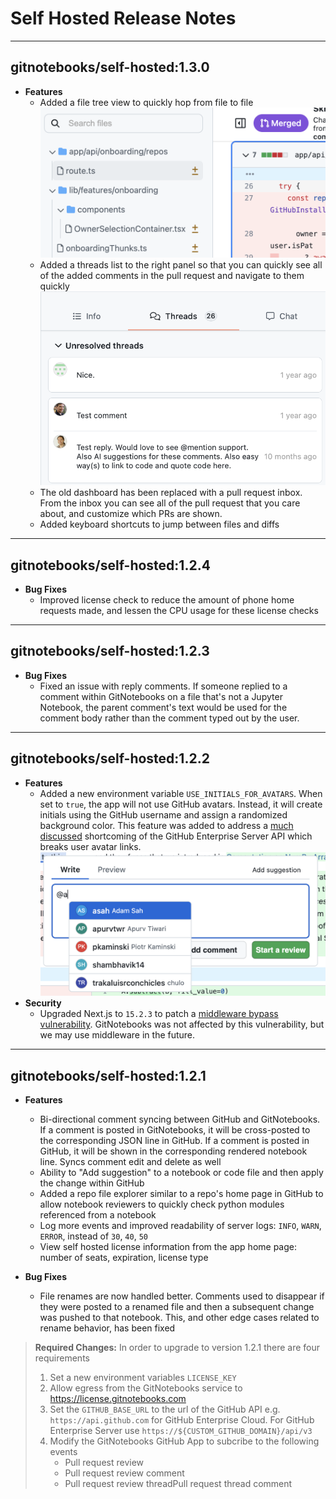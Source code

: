 # Self Hosted Release Notes

---

## gitnotebooks/self-hosted:1.3.0

- **Features**
  - Added a file tree view to quickly hop from file to file
    ![Screenshot of the file tree view](./images/file-tree.png)
  - Added a threads list to the right panel so that you can quickly see all of the added comments in the pull request and navigate to them quickly ![Screenshot of a list of threads](./images/threads.png)
  - The old dashboard has been replaced with a pull request inbox. From the inbox you can see all of the pull request that you care about, and customize which PRs are shown.
  - Added keyboard shortcuts to jump between files and diffs

---

## gitnotebooks/self-hosted:1.2.4

- **Bug Fixes**
  - Improved license check to reduce the amount of phone home requests made, and lessen the CPU usage for these license checks

---

## gitnotebooks/self-hosted:1.2.3

- **Bug Fixes**
  - Fixed an issue with reply comments. If someone replied to a comment within GitNotebooks on a file that's not a Jupyter Notebook, the parent comment's text would be used for the comment body rather than the comment typed out by the user.

---

## gitnotebooks/self-hosted:1.2.2

- **Features**
  - Added a new environment variable `USE_INITIALS_FOR_AVATARS`. When set to `true`, the app will not use GitHub avatars. Instead, it will create initials using the GitHub username and assign a randomized background color. This feature was added to address a [much](https://github.com/orgs/community/discussions/135891) [discussed](https://github.com/Reviewable/Reviewable/issues/770) shortcoming of the GitHub Enterprise Server API which breaks user avatar links.
    ![Screenshot of user initials used as avatars](./images/initials-example.png)
- **Security**
  - Upgraded Next.js to `15.2.3` to patch a [middleware bypass vulnerability](https://nextjs.org/blog/cve-2025-29927). GitNotebooks was not affected by this vulnerability, but we may use middleware in the future.

---

## gitnotebooks/self-hosted:1.2.1

- **Features**
  - Bi-directional comment syncing between GitHub and GitNotebooks. If a comment is posted in GitNotebooks, it will be cross-posted to the corresponding JSON line in GitHub. If a comment is posted in GitHub, it will be shown in the corresponding rendered notebook line. Syncs comment edit and delete as well
  - Ability to "Add suggestion" to a notebook or code file and then apply the change within GitHub
  - Added a repo file explorer similar to a repo's home page in GitHub to allow notebook reviewers to quickly check python modules referenced from a notebook
  - Log more events and improved readability of server logs: `INFO`, `WARN`, `ERROR`, instead of `30`, `40`, `50`
  - View self hosted license information from the app home page: number of seats, expiration, license type
- **Bug Fixes**

  - File renames are now handled better. Comments used to disappear if they were posted to a renamed file and then a subsequent change was pushed to that notebook. This, and other edge cases related to rename behavior, has been fixed

> **Required Changes:** In order to upgrade to version 1.2.1 there are four requirements
>
> 1. Set a new environment variables `LICENSE_KEY`
> 2. Allow egress from the GitNotebooks service to https://license.gitnotebooks.com
> 3. Set the `GITHUB_BASE_URL` to the url of the GitHub API e.g. `https://api.github.com` for GitHub Enterprise Cloud. For GitHub Enterprise Server use `https://${CUSTOM_GITHUB_DOMAIN}/api/v3`
> 4. Modify the GitNotebooks GitHub App to subcribe to the following events
>    - Pull request review
>    - Pull request review comment
>    - Pull request review threadPull request thread comment
